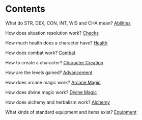 # Contents

What do STR, DEX, CON, INT, WIS and CHA mean? [Abilities](https://kickmaniac.github.io/av-knave-2e-hack-rules/abilities/)

How does situation resolution work? [Checks](https://kickmaniac.github.io/av-knave-2e-hack-rules/checks/)

How much health does a character have? [Health](https://kickmaniac.github.io/av-knave-2e-hack-rules/health/)

How does combat work? [Combat](https://kickmaniac.github.io/av-knave-2e-hack-rules/combat/)

How to create a character? [Character Creation](https://kickmaniac.github.io/av-knave-2e-hack-rules/character-creation/)

How are the levels gained? [Advancement](https://kickmaniac.github.io/av-knave-2e-hack-rules/advancement/)

How does arcane magic work? [Arcane Magic](https://kickmaniac.github.io/av-knave-2e-hack-rules/arcane-magic/)

How does divine magic work? [Divine Magic](https://kickmaniac.github.io/av-knave-2e-hack-rules/divine-magic/)

How does alchemy and herbalism work? [Alchemy](https://kickmaniac.github.io/av-knave-2e-hack-rules/alchemy/)

What kinds of standard equipment and items exist? [Equipment](https://kickmaniac.github.io/av-knave-2e-hack-rules/equipment/)